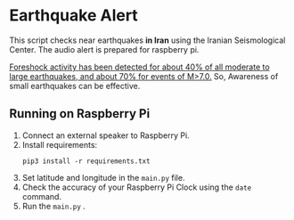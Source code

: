# Earthquake Alert
This script checks near earthquakes **in Iran** using the Iranian Seismological Center. The audio alert is prepared for raspberry pi.

[Foreshock activity has been detected for about 40% of all moderate to large earthquakes, and about 70% for events of M>7.0.](https://en.wikipedia.org/wiki/Foreshock#Occurrence) So, Awareness of small earthquakes can be effective.

## Running on Raspberry Pi
1. Connect an external speaker to Raspberry Pi.
2. Install requirements:
    ~~~
    pip3 install -r requirements.txt
    ~~~
3. Set latitude and longitude in the `main.py` file.
4. Check the accuracy of your Raspberry Pi Clock using the `date` command.
5. Run the `main.py` .